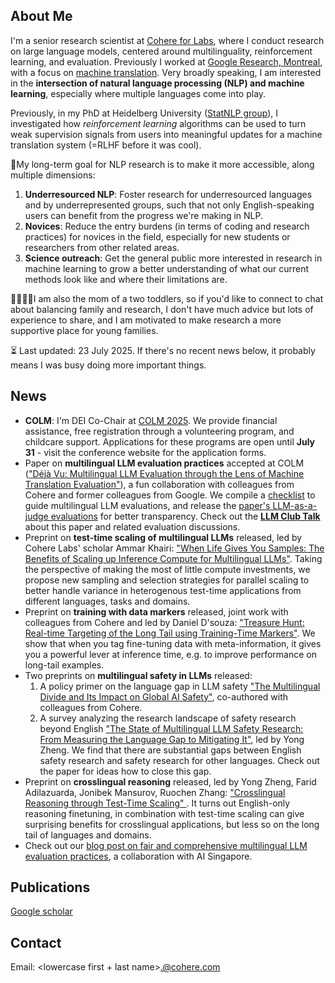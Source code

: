 ## About Me
I'm a senior research scientist at [Cohere for Labs](https://cohere.com/research), where I conduct research on large language models, centered around multilinguality, reinforcement learning, and evaluation. Previously I worked at [Google Research, Montreal](https://research.google/locations/montreal/), with a focus on [machine translation](https://research.google/research-areas/machine-translation/). Very broadly speaking, I am interested in the **intersection of natural language processing (NLP) and machine learning**, especially where multiple languages come into play.

Previously, in my PhD at Heidelberg University ([StatNLP group](https://www.cl.uni-heidelberg.de/statnlpgroup/)), I investigated how *reinforcement learning* algorithms can be used to turn weak supervision signals from users into meaningful updates for a machine translation system (=RLHF before it was cool).

🎯My long-term goal for NLP research is to make it more accessible, along multiple dimensions: 
1. **Underresourced NLP**: Foster research for underresourced languages and by underrepresented groups, such that not only English-speaking users can benefit from the progress we're making in NLP. 
2. **Novices**: Reduce the entry burdens (in terms of coding and research practices)  for novices in the field, especially for new students or researchers from other related areas.
3. **Science outreach**: Get the general public more interested in research in machine learning to grow a better understanding of what our current methods look like and where their limitations are.

👨‍👩‍👧‍👦I am also the mom of a two toddlers, so if you'd like to connect to chat about balancing family and research, I don't have much advice but lots of experience to share, and I am motivated to make research a more supportive place for young families.

⏳ Last updated: 23 July 2025. If there's no recent news below, it probably means I was busy doing more important things.

## News
- **COLM**: I'm DEI Co-Chair at [COLM 2025](https://colmweb.org/index.html). We provide financial assistance, free registration through a volunteering program, and childcare support. Applications for these programs are open until **July 31** - visit the conference website for the application forms.
- Paper on **multilingual LLM evaluation practices** accepted at COLM (["Déjà Vu: Multilingual LLM Evaluation through the Lens of Machine Translation Evaluation"](https://arxiv.org/abs/2504.11829)), a fun collaboration with colleagues from Cohere and former colleagues from Google. We compile a [checklist](https://github.com/CohereLabs/multilingual-llm-evaluation-checklist) to guide multilingual LLM evaluations, and release the [paper's LLM-as-a-judge evaluations](https://huggingface.co/datasets/CohereLabs/deja-vu-pairwise-evals) for better transparency. Check out the [**LLM Club Talk**](https://www.youtube.com/watch?v=jXXRRhQOcbk&themeRefresh=1) about this paper and related evaluation discussions.
- Preprint on **test-time scaling of multilingual LLMs** released, led by Cohere Labs' scholar Ammar Khairi: ["When Life Gives You Samples: The Benefits of Scaling up Inference Compute for Multilingual LLMs"](https://arxiv.org/abs/2506.20544). Taking the perspective of making the most of little compute investments, we propose new sampling and selection strategies for parallel scaling to better handle variance in heterogenous test-time applications from different languages, tasks and domains. 
- Preprint on **training with data markers** released, joint work with colleagues from Cohere and led by Daniel D'souza: ["Treasure Hunt: Real-time Targeting of the Long Tail using Training-Time Markers"](https://arxiv.org/abs/2506.14702). We show that when you tag fine-tuning data with meta-information, it gives you a powerful lever at inference time, e.g. to improve performance on long-tail examples.
- Two preprints on **multilingual safety in LLMs** released:
    1. A policy primer on the language gap in LLM safety ["The Multilingual Divide and Its Impact on Global AI Safety"](https://arxiv.org/abs/2505.21344), co-authored with colleagues from Cohere. 
    2. A survey analyzing the research landscape of safety research beyond English ["The State of Multilingual LLM Safety Research: From Measuring the Language Gap to Mitigating It"](https://arxiv.org/abs/2505.24119), led by Yong Zheng. We find that there are substantial gaps between English safety research and safety research for other languages. Check out the paper for ideas how to close this gap.
- Preprint on **crosslingual reasoning** released, led by Yong Zheng, Farid Adilazuarda, Jonibek Mansurov, Ruochen Zhang: ["Crosslingual Reasoning through Test-Time Scaling"
](https://arxiv.org/abs/2505.05408). It turns out English-only reasoning finetuning, in combination with test-time scaling can give surprising benefits for crosslingual applications, but less so on the long tail of languages and domains.
- Check out our [blog post on fair and comprehensive multilingual LLM evaluation practices](https://cohere.com/blog/towards-fair-and-comprehensive-multilingual-and-multicultural-llm-benchmarking), a collaboration with AI Singapore.
<!--
- **Oct 2024**: Back at work after parental leave 👶
- **EMNLP 2024**: Three scholar-led projects were accepted at EMNLP! Couldn't be more proud of their achievements, it was an honor mentoring them.
    1. [RLHF Can Speak Many Languages: Unlocking Multilingual Preference Optimization for LLMs](https://cohere.com/research/papers/rlhf-can-speak-many-languages-unlocking-multilingual-preference-optimization-for-llms-2024-07-05) led by John Dang. *What does it take to make preference training multilingual, and how multilingual does it have to be?*
    2. [LLM See, LLM Do: Guiding Data Generation to Target Non-Differentiable Objectives](https://cohere.com/research/papers/llm-see-llm-do-guiding-data-generation-to-target-non-differentiable-objectives-2024-07-05) led by Luísa Shimabucoro. *Which properties do models inherit from their teachers, and can we steer this inheritance?*
    3. [The Multilingual Alignment Prism: Aligning Global and Local Preferences to Reduce Harm](https://cohere.com/research/papers/the-multilingual-alignment-prism-aligning-global-and-local-preferences-to-reduce-harm-2024-06-08) led by Aakanksha. *How do we dinstinguish local vs global relevance for model safety, and how do we make models safer for both?*
- **ACL 2024**: Two papers accepted at ACL.
    1. ["Back to Basics: Revisiting REINFORCE Style Optimization for Learning from Human Feedback in LLMs"](https://cohere.com/research/papers/back-to-basics-revisiting-reinforce-style-optimization-for-learning-from-human-feedback-in-llms-2024-02-23) led by Arash Ahmadian. *Do we really need PPO?*
    2. [Critical Learning Periods: Leveraging Early Training Dynamics for Efficient Data Pruning](https://aclanthology.org/2024.findings-acl.560/) led by Everlyn Chimoto. *What do checkpoint comparisons tell us about data importance?*
- **May 2024**: We released Aya23, a multilingual model from the Aya family covering 23 languages. It comes in two sizes (8B and 35B) and outperforms Aya101 and similar competitors. All details in our [tech report](https://arxiv.org/abs/2405.15032).
- **Feb 2024**: Giving a guest lecture on the Aya project in Siva Reddy's class on [Natural Language Understanding with Deep Learning / Computational Semantics](https://mcgill-nlp.github.io/teaching/comp545-ling782-484-W24/) at McGill. Slides available upon request.
- **Feb 2024**: New preprint about RLHF: ["Back to Basics: Revisiting REINFORCE Style Optimization for Learning from Human Feedback in LLMs"](https://cohere.com/research/papers/back-to-basics-revisiting-reinforce-style-optimization-for-learning-from-human-feedback-in-llms-2024-02-23). This work led by Cohere for AI scholar [Arash Ahmadian](https://scholar.google.ca/citations?user=T-xossMAAAAJ&hl=en) scrutinizes the popular PPO algorithm for RLHF in LLMs, and presents effective but simpler alternatives that are grounded in the classic (and basic!) REINFORCE algorithm. Throwback to my PhD topic :)
- **Feb 2024**: [Project Aya](https://cohere.com/research/aya) released its [Aya101 model](https://huggingface.co/CohereForAI/aya-101) and [data](https://huggingface.co/datasets/CohereForAI/aya_dataset)! Detailed documentation can be found in the preprints ([model](https://cohere.com/research/papers/aya-model-paper-2024-02-13), [data](https://cohere.com/research/papers/aya-dataset-paper-2024-02-13)). This work is the result of a massive open-science collaboration, aiming to build a massively multilingual instruction fine-tuned large language model. My own contributions focus on testing the model for bias, toxicity and harm, and on conducting and comparing human and automatic evaluation of open-ended generation quality.
-->

## Publications
[Google scholar](https://scholar.google.com/citations?hl=en&user=j4cOSzAAAAAJ)

<!--
## Code
- [Joey NMT](https://github.com/joeynmt/joeynmt)

## Resources
- [HumanMT: Human feedback for MT from different interfaces](https://www.cl.uni-heidelberg.de/statnlpgroup/humanmt/)
- [Blog post on RL for NMT](https://www.cl.uni-heidelberg.de/statnlpgroup/blog/rl4nmt/)
- [Blog post on Joey NMT](https://www.cl.uni-heidelberg.de/statnlpgroup/blog/joey/)

-->

## Contact
Email: \<lowercase first + last name\>.@cohere.com
